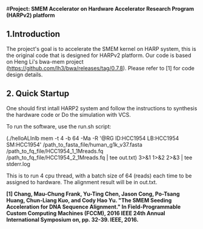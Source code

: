 #**Project: SMEM Accelerator on Hardware Accelerator Research Program (HARPv2) platform**



## 1.Introduction
The project's goal is to accelerate the SMEM kernel on HARP system, this is the original code that is designed for HARPv2 platform. 
Our code is based on Heng Li's bwa-mem project (https://github.com/lh3/bwa/releases/tag/0.7.8). Please refer to [1] for code design 
details.


## 2. Quick Startup
One should first intall HARP2 system and follow the instructions to synthesis the hardware code or Do the simulation with VCS.

To run the software, use the run.sh script:

(./helloALInlb mem -t 4 -b 64 -Ma -R '@RG       ID:HCC1954      LB:HCC1954      SM:HCC1954' /path_to_fasta_file/human_g1k_v37.fasta 
/path_to_fq_file/HCC1954_1_1Mreads.fq /path_to_fq_file/HCC1954_2_1Mreads.fq | tee out.txt) 3>&1 1>&2 2>&3 | tee stderr.log

This is to run 4 cpu thread, with a batch size of 64 (reads) each time to be assigned to hardware. The alignment result will be in out.txt.

**[1] Chang, Mau-Chung Frank, Yu-Ting Chen, Jason Cong, Po-Tsang Huang, Chun-Liang Kuo, and Cody Hao Yu. "The SMEM Seeding 
Acceleration for DNA Sequence Alignment." In Field-Programmable Custom Computing Machines (FCCM), 2016 IEEE 24th Annual 
International Symposium on, pp. 32-39. IEEE, 2016.**
